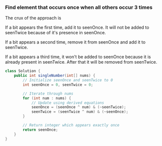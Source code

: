 ### Find element that occurs once when all others occur 3 times
The crux of the approach is

If a bit appears the first time, add it to seenOnce. It will not be added to seenTwice because of it's presence in seenOnce.

If a bit appears a second time, remove it from seenOnce and add it to seenTwice.

If a bit appears a third time, it won't be added to seenOnce because it is already present in seenTwice. After that it will be removed from seenTwice.

```java
class Solution {
    public int singleNumber(int[] nums) {
        // Initialize seenOnce and seenTwice to 0
        int seenOnce = 0, seenTwice = 0;

        // Iterate through nums
        for (int num : nums) {
            // Update using derived equations
            seenOnce = (seenOnce ^ num) & (~seenTwice);
            seenTwice = (seenTwice ^ num) & (~seenOnce);
        }

        // Return integer which appears exactly once
        return seenOnce;
    }
}
```
